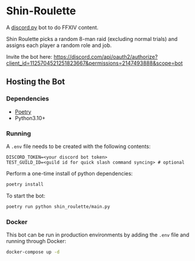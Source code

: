 # Shin-Roulette

A [discord.py](https://github.com/Rapptz/discord.py) bot to do FFXIV content.

Shin Roulette picks a random 8-man raid (excluding normal trials) and assigns each player a random role and job.

Invite the bot here: https://discord.com/api/oauth2/authorize?client_id=1125704521251823667&permissions=2147493888&scope=bot

## Hosting the Bot

### Dependencies

- [Poetry](https://python-poetry.org/docs/)
- Python3.10+

### Running

A `.env` file needs to be created with the following contents:

```
DISCORD_TOKEN=<your discord bot token>
TEST_GUILD_ID=<guild id for quick slash command syncing> # optional
```

Perform a one-time install of python dependencies:

```bash
poetry install
```

To start the bot:

```bash
poetry run python shin_roulette/main.py
```

### Docker

This bot can be run in production environments by adding the `.env` file and
running through Docker:

```bash
docker-compose up -d
```

